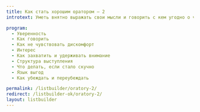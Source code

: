 ```yaml
---
title: Как стать хорошим оратором – 2
introtext: Уметь внятно выражать свои мысли и говорить с кем угодно о чём угодно

program:
  - Уверенность
  - Как говорить
  - Как не чувствовать дискомфорт
  - Интерес
  - Как захватить и удерживать внимание
  - Структура выступления
  - Что делать, если стало скучно
  - Язык выгод
  - Как убеждать и переубеждать

permalink: /listbuilder/oratory-2/
redirect: /listbuilder-ok/oratory-2/
layout: listbuilder
---
```

